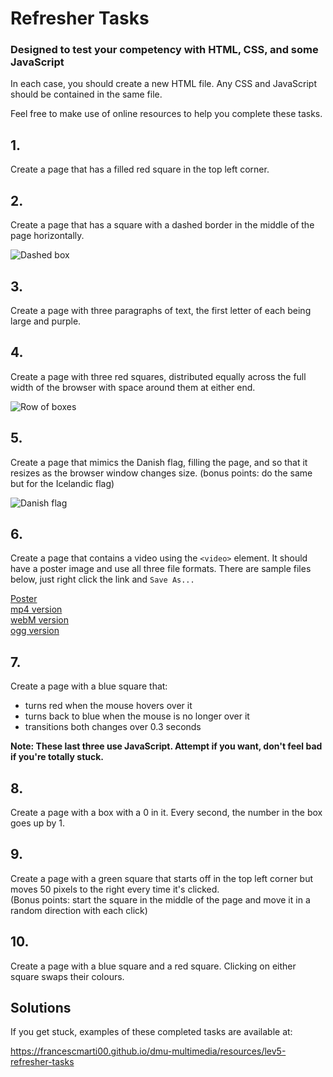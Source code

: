 # Refresher Tasks

### Designed to test your competency with HTML, CSS, and some JavaScript

In each case, you should create a new HTML file. Any CSS and JavaScript should be contained in the same file.

Feel free to make use of online resources to help you complete these tasks.

## 1.

Create a page that has a filled red square in the top left corner.

## 2.

Create a page that has a square with a dashed border in the middle of the page horizontally.

![Dashed box](https://francescmarti00.github.io/dmu-multimedia/resources/img/dashed-box.png)

## 3.

Create a page with three paragraphs of text, the first letter of each being large and purple.

## 4.

Create a page with three red squares, distributed equally across the full width of the browser with space around them at either end.

![Row of boxes](https://francescmarti00.github.io/dmu-multimedia/resources/img/row-of-boxes.png)

## 5.

Create a page that mimics the Danish flag, filling the page, and so that it resizes as the browser window changes size.
(bonus points: do the same but for the Icelandic flag)

![Danish flag](https://francescmarti00.github.io/dmu-multimedia/resources/img/flag-denmark.jpg)

## 6.

Create a page that contains a video using the `<video>` element. It should have a poster image and use all three file formats. There are sample files below, just right click the link and `Save As...`

[Poster](https://francescmarti00.github.io/dmu-multimedia/resources/img/vidPoster.jpg)  
[mp4 version](https://francescmarti00.github.io/dmu-multimedia/resources/vid/vidSample.mp4)  
[webM version](https://francescmarti00.github.io/dmu-multimedia/resources/vid/vidSample.webm)  
[ogg version](https://francescmarti00.github.io/dmu-multimedia/resources/vid/vidSample.ogv)

## 7.

Create a page with a blue square that:

- turns red when the mouse hovers over it
- turns back to blue when the mouse is no longer over it
- transitions both changes over 0.3 seconds

**Note: These last three use JavaScript. Attempt if you want, don't feel bad if you're totally stuck.**

## 8.

Create a page with a box with a 0 in it. Every second, the number in the box goes up by 1.

## 9.

Create a page with a green square that starts off in the top left corner but moves 50 pixels to the right every time it's clicked.  
(Bonus points: start the square in the middle of the page and move it in a random direction with each click)

## 10.

Create a page with a blue square and a red square. Clicking on either square swaps their colours.

## Solutions

If you get stuck, examples of these completed tasks are available at:

<https://francescmarti00.github.io/dmu-multimedia/resources/lev5-refresher-tasks>
